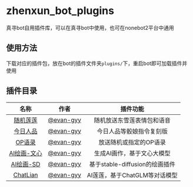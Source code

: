 # zhenxun_bot_plugins

真寻bot自用插件库，可以在真寻bot中使用，也可在nonebot2平台中通用

## 使用方法

下载对应的插件包，放在bot的插件文件夹`plugins/`下，重启bot即可加载插件并使用

## 插件目录

|                                      名称                                      |                   作者                   |        插件功能         |
|:----------------------------------------------------------------------------:| :--------------------------------------: |:-------------------:|
| [随机莲莲](https://github.com/evan-gyy/zhenxun_bot_plugins/tree/master/lianlian) | [@evan-gyy](https://github.com/evan-gyy) |    随机放送东雪莲表情包和语音    |
|   [今日人品](https://github.com/evan-gyy/zhenxun_bot_plugins/tree/master/jrrp)   | [@evan-gyy](https://github.com/evan-gyy) | 今日人品等骰娘指令复刻版 |
| [OP语录](https://github.com/evan-gyy/zhenxun_bot_plugins/tree/master/op) | [@evan-gyy](https://github.com/evan-gyy) | 放送随机或指定的OP语录 |
| [AI绘画-文心](https://github.com/evan-gyy/zhenxun_bot_plugins/tree/master/aiart) | [@evan-gyy](https://github.com/evan-gyy) | 生成AI画作，基于文心大模型 |
| [AI绘画-SD](https://github.com/evan-gyy/nonebot_plugin_sd_webui) | [@evan-gyy](https://github.com/evan-gyy) | 基于stable-diffusion的绘画插件 |
| [ChatLian](https://github.com/evan-gyy/nonebot_plugin_chatlian) | [@evan-gyy](https://github.com/evan-gyy) | AI莲莲，基于ChatGLM等对话模型  |
